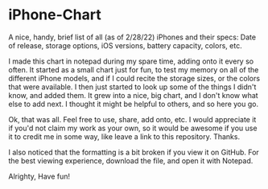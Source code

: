 # iPhone-Chart
A nice, handy, brief list of all (as of 2/28/22) iPhones and their specs: Date of release, storage options, iOS versions, battery capacity, colors, etc.

I made this chart in notepad during my spare time, adding onto it every so often. It started as a small chart just for fun, to test my memory on all of the different iPhone models, and if I could recite the storage sizes, or the colors that were available. I then just started to look up some of the things I didn't know, and added them. It grew into a nice, big chart, and I don't know what else to add next. I thought it might be helpful to others, and so here you go.

Ok, that was all. Feel free to use, share, add onto, etc. I would appreciate it if you'd not claim my work as your own, so it would be awesome if you use it to credit me in some way, like leave a link to this repository. Thanks.

I also noticed that the formatting is a bit broken if you view it on GitHub. For the best viewing experience, download the file, and open it with Notepad.

Alrighty,
Have fun!
